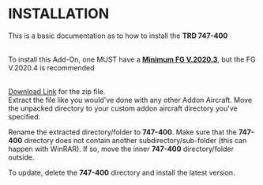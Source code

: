 # INSTALLATION
This is a basic documentation as to how to install the <b>TRD 747-400</b><br><br>
  
To install this Add-On, one MUST have a <a href=https://www.flightgear.org/download><b>Minimum FG V.2020.3</b></a>, but the FG V.2020.4 is recommended<br><br>

<a href=https://codeload.github.com/Sadia2000/747-400/zip/refs/heads/master>Download Link</a> for the zip file.  
Extract the file like you would've done with any other Addon Aircraft.
Move the unpacked directory to your custom addon aircraft directory you've specified.

Rename the extracted directory/folder to <b>747-400</b>.
Make sure that the <b>747-400</b> directory does not contain another subdirectory/sub-folder (this can happen with WinRAR). If so, move the inner <b>747-400</b> directory/folder outside.

To update, delete the <b>747-400</b> directory and install the latest version.
